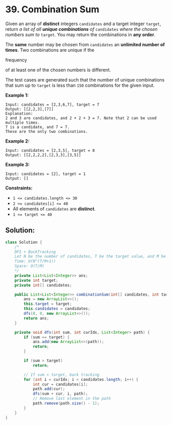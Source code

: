 # 39. Combination Sum



Given an array of **distinct** integers `candidates` and a target integer `target`, return *a list of all **unique combinations** of* `candidates` *where the chosen numbers sum to* `target`*.* You may return the combinations in **any order**.

The **same** number may be chosen from `candidates` an **unlimited number of times**. Two combinations are unique if the 

frequency

 of at least one of the chosen numbers is different.



The test cases are generated such that the number of unique combinations that sum up to `target` is less than `150` combinations for the given input.

 

**Example 1:**

```
Input: candidates = [2,3,6,7], target = 7
Output: [[2,2,3],[7]]
Explanation:
2 and 3 are candidates, and 2 + 2 + 3 = 7. Note that 2 can be used multiple times.
7 is a candidate, and 7 = 7.
These are the only two combinations.
```

**Example 2:**

```
Input: candidates = [2,3,5], target = 8
Output: [[2,2,2,2],[2,3,3],[3,5]]
```

**Example 3:**

```
Input: candidates = [2], target = 1
Output: []
```

 

**Constraints:**

- `1 <= candidates.length <= 30`
- `2 <= candidates[i] <= 40`
- All elements of `candidates` are **distinct**.
- `1 <= target <= 40`



## Solution:

```java
class Solution {
    /*
    DFS + BackTracking
    Let N be the number of candidates, T be the target value, and M be the minimal value among the candidates.
    Time: O(N^(T/M+1))
    Space: O(T/M)
    */
    private List<List<Integer>> ans;
    private int target;
    private int[] candidates;

    public List<List<Integer>> combinationSum(int[] candidates, int target) {
        ans = new ArrayList<>();
        this.target = target;
        this.candidates = candidates;
        dfs(0, 0, new ArrayList<>());
        return ans;
    }

    private void dfs(int sum, int curIdx, List<Integer> path) {
        if (sum == target) {
            ans.add(new ArrayList<>(path));
            return;
        }

        if (sum > target)
            return;

        // If sum < target, back tracking
        for (int i = curIdx; i < candidates.length; i++) {
            int cur = candidates[i];
            path.add(cur);
            dfs(sum + cur, i, path);
            // Remove last element in the path
            path.remove(path.size() - 1);
        }
    }
}
```

